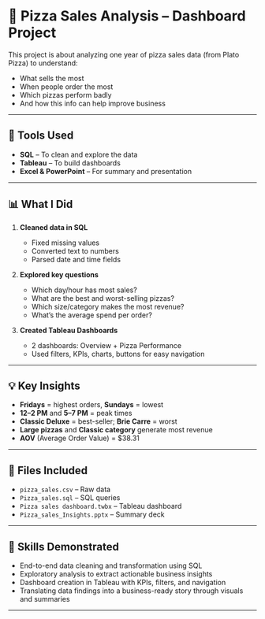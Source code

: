 # 🍕 Pizza Sales Analysis – Dashboard Project

This project is about analyzing one year of pizza sales data (from Plato Pizza) to understand:

- What sells the most
- When people order the most
- Which pizzas perform badly
- And how this info can help improve business

---

## 🔧 Tools Used

- **SQL** – To clean and explore the data
- **Tableau** – To build dashboards
- **Excel & PowerPoint** – For summary and presentation

---

## 📊 What I Did

1. **Cleaned data in SQL**
   - Fixed missing values
   - Converted text to numbers
   - Parsed date and time fields

2. **Explored key questions**
   - Which day/hour has most sales?
   - What are the best and worst-selling pizzas?
   - Which size/category makes the most revenue?
   - What’s the average spend per order?

3. **Created Tableau Dashboards**
   - 2 dashboards: Overview + Pizza Performance
   - Used filters, KPIs, charts, buttons for easy navigation

---

## 💡 Key Insights

- **Fridays** = highest orders, **Sundays** = lowest
- **12–2 PM** and **5–7 PM** = peak times
- **Classic Deluxe** = best-seller; **Brie Carre** = worst
- **Large pizzas** and **Classic category** generate most revenue
- **AOV** (Average Order Value) = $38.31

---

## 📁 Files Included

- `pizza_sales.csv` – Raw data
- `Pizza_sales.sql` – SQL queries
- `Pizza sales dashboard.twbx` – Tableau dashboard
- `Pizza_sales_Insights.pptx` – Summary deck

---

## 🧠 Skills Demonstrated

- End-to-end data cleaning and transformation using SQL  
- Exploratory analysis to extract actionable business insights  
- Dashboard creation in Tableau with KPIs, filters, and navigation  
- Translating data findings into a business-ready story through visuals and summaries

---
